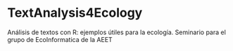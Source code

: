 # TextAnalysis4Ecology
Análisis de textos con R: ejemplos útiles para la ecología. Seminario para el grupo de EcoInformatica de la AEET

